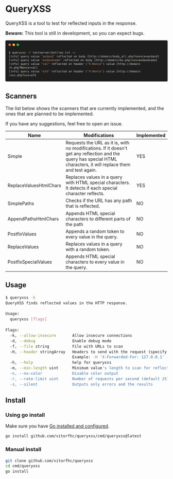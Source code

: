 # QueryXSS

QueryXSS is a tool to test for reflected inputs in the response.

**Beware:** This tool is still in development, so you can expect bugs.

![](docs/img/example.png)

## Scanners

The list below shows the scanners that are currently implemented, and the ones that are planned to be implemented.

If you have any suggestions, feel free to open an issue.

| Name | Modifications | Implemented |
| --- | --- | --- |
| Simple | Requests the URL as it is, with no modifications. If it doesn't get any reflection and the query has special HTML characters, it will replace them and test again. | YES |
| ReplaceValuesHtmlChars | Replaces values in a query with HTML special characters. It detects if each special character reflects. | YES |
| SimplePaths | Checks if the URL has any path that is reflected. | NO |
| AppendPathsHtmlChars | Appends HTML special characters to different parts of the path | NO |
| PostfixValues | Appends a random token to every value in the query. | NO |
| ReplaceValues | Replaces values in a query with a random token. | NO |
| PostfixSpecialValues | Appends HTML special characters to every value in the query. | NO |

## Usage

```bash
$ queryxss -h                                    
QueryXSS finds reflected values in the HTTP response.

Usage:
  queryxss [flags]

Flags:
  -k, --allow-insecure       Allow insecure connections
  -d, --debug                Enable debug mode
  -f, --file string          File with URLs to scan
  -H, --header stringArray   Headers to send with the request (specify multiple times)
                             Example: -H 'X-Forwarded-For: 127.0.0.1' -H 'X-Random: 1234'
  -h, --help                 help for queryxss
  -m, --min-length uint      Minimum value's length to scan for reflections (default 3)
  -n, --no-color             Disable color output
  -r, --rate-limit uint      Number of requests per second (default 25)
  -s, --silent               Outputs only errors and the results
```

## Install

### Using go install

Make sure you have [Go installed and configured](https://go.dev/doc/install).

```bash
go install github.com/vitorfhc/queryxss/cmd/queryxss@latest
```

### Manual install

```bash
git clone github.com/vitorfhc/queryxss
cd cmd/queryxss
go install
```